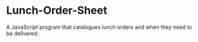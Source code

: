 # Lunch-Order-Sheet
A JavaScript program that catalogues lunch orders and when they need to be delivered. 
